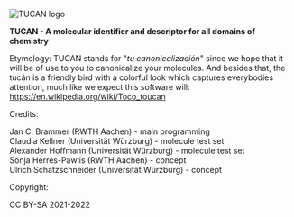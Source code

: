 ![TUCAN logo](https://github.com/JanCBrammer/nInChI/blob/main/tucan_logo.png)

<b>TUCAN - A molecular identifier and descriptor for all domains of chemistry</b>

Etymology: TUCAN stands for "<i>tu canonicalización</i>" since we hope that it will be of use to you to canonicalize your molecules. And besides that, the tucán is a friendly bird with a colorful look which captures everybodies attention, much like we expect this software will: https://en.wikipedia.org/wiki/Toco_toucan  

Credits:

Jan C. Brammer (RWTH Aachen) - main programming<br>
Claudia Kellner (Universität Würzburg) - molecule test set<br>
Alexander Hoffmann (Universität Würzburg) - molecule test set<br>
Sonja Herres-Pawlis (RWTH Aachen) - concept<br>
Ulrich Schatzschneider (Universität Würzburg) - concept<br>

Copyright:

CC BY-SA 2021-2022

